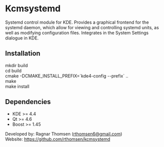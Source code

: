 Kcmsystemd
==========

Systemd control module for KDE. Provides a graphical frontend for the systemd 
daemon, which allow for viewing and controlling systemd units, as well as 
modifying configuration files.
Integrates in the System Settings dialogue in KDE.

Installation
------------
mkdir build  
cd build  
cmake -DCMAKE_INSTALL_PREFIX=\`kde4-config --prefix\` ..  
make  
make install  


Dependencies
------------
*   KDE >= 4.4  
*   Qt >= 4.6  
*   Boost >= 1.45  


Developed by: Ragnar Thomsen (rthomsen6@gmail.com)  
Website: https://github.com/rthomsen/kcmsystemd  
